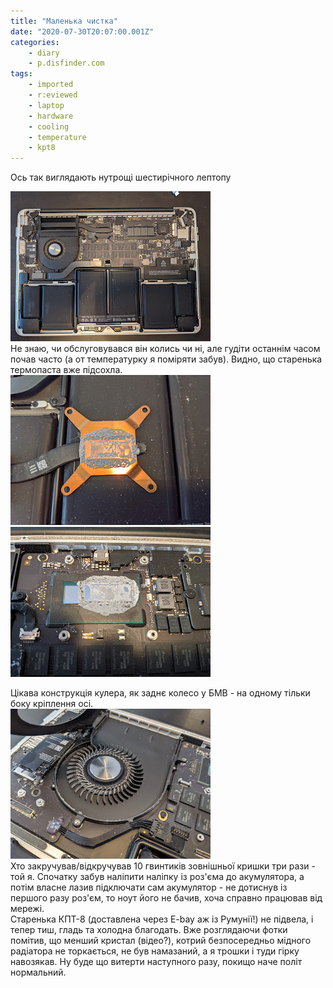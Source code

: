 ```yaml
---
title: "Маленька чистка"
date: "2020-07-30T20:07:00.001Z"
categories:
    - diary
    - p.disfinder.com
tags:
    - imported
    - r:eviewed
    - laptop
    - hardware
    - cooling
    - temperature
    - kpt8
---
```


Ось так виглядають нутрощі шестирічного лептопу  
<!--more-->
[![](thumb_00.jpg)](img00.jpg)  
Не знаю, чи обслуговувався він колись чи ні, але гудіти останнім часом почав часто (а от температурку я поміряти забув). Видно, що старенька термопаста вже підсохла.  
[![](thumb_01.jpg)](img01.jpg)  
[![](thumb_02.jpg)](img02.jpg)  

Цікава конструкція кулера, як заднє колесо у БМВ - на одному тільки боку кріплення осі.  
[![](thumb_03.jpg)](img03.jpg)  
Хто закручував/відкручував 10 гвинтиків зовнішньої кришки три рази - той я. Спочатку забув наліпити наліпку із роз'єма до акумулятора, а потім власне лазив підключати сам акумулятор - не дотиснув із першого разу роз'єм, то ноут його не бачив, хоча справно працював від мережі.  
Старенька КПТ-8 (доставлена через E-bay аж із Румунії!) не підвела, і тепер тиш, гладь та холодна благодать. Вже розглядаючи фотки помітив, що менший кристал (відео?), котрий безпосередньо мідного радіатора не торкається, не був намазаний, а я трошки і туди гірку навозякав. Ну буде що витерти наступного разу, покищо наче політ нормальний.

